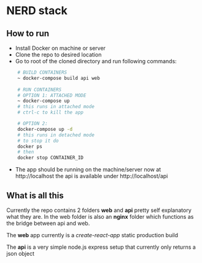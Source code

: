 # NERD stack

## How to run

- Install Docker on machine or server
- Clone the repo to desired location
- Go to root of the cloned directory and run following commands:

```bash
    # BUILD CONTAINERS
    ~ docker-compose build api web
    
    # RUN CONTAINERS
    # OPTION 1: ATTACHED MODE
    ~ docker-compose up
    # this runs in attached mode  
    # ctrl-c to kill the app

    # OPTION 2:
    docker-compose up -d 
    # this runs in detached mode 
    # to stop it do 
    docker ps
    # then 
    docker stop CONTAINER_ID
```

- The app should be running on the machine/server now at http://localhost the api is available under http://localhost/api


## What is all this

Currently the repo contains 2 folders **web** and **api** pretty self explanatory what they are.
In the web folder is also an **nginx** folder which functions as the bridge between api and web.

The **web** app currently is a *create-react-app* static production build

The **api** is a very simple node.js express setup that currently only returns a json object